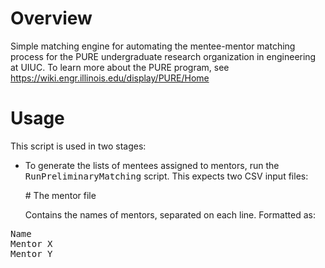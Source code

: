 # Overview

Simple matching engine for automating the mentee-mentor matching process for the PURE undergraduate research organization
in engineering at UIUC. To learn more about the PURE program, see https://wiki.engr.illinois.edu/display/PURE/Home


# Usage

This script is used in two stages:

* To generate the lists of mentees assigned to mentors, run the <tt>RunPreliminaryMatching</tt> script. This expects two
  CSV input files:

  \# The mentor file

     Contains the names of mentors, separated on each line. Formatted as:

<pre>
Name
Mentor X
Mentor Y
</pre>
